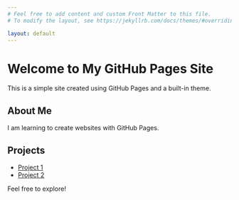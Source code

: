 ```yaml
---
# Feel free to add content and custom Front Matter to this file.
# To modify the layout, see https://jekyllrb.com/docs/themes/#overriding-theme-defaults

layout: default
---
```

# Welcome to My GitHub Pages Site

This is a simple site created using GitHub Pages and a built-in theme.

## About Me
I am learning to create websites with GitHub Pages.

## Projects
- [Project 1](#)
- [Project 2](#)

Feel free to explore!
